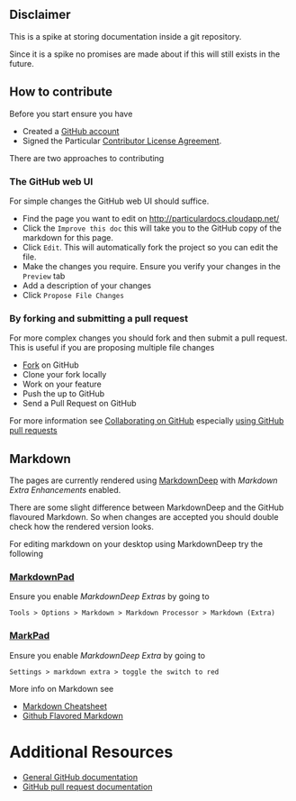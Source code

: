 ## Disclaimer

This is a spike at storing documentation inside a git repository.

Since it is a spike no promises are made about if this will still exists in the future. 

## How to contribute

Before you start ensure you have

 *  Created a [GitHub account](https://github.com/signup/free)
 *  Signed the Particular [Contributor License Agreement](http://www.particular.net/contributors-license-agreement-consent).

There are two approaches to contributing

### The GitHub web UI 

For simple changes the GitHub web UI should suffice.

 * Find the page you want to edit on http://particulardocs.cloudapp.net/
 * Click the `Improve this doc` this will take you to the GitHub copy of the markdown for this page.
 * Click `Edit`. This will automatically fork the project so you can edit the file.
 * Make the changes you require. Ensure you verify your changes in the `Preview` tab
 * Add a description of your changes
 * Click `Propose File Changes`

### By forking and submitting a pull request

For more complex changes you should fork and then submit a pull request. This is useful if you are proposing multiple file changes

 * [Fork](http://help.github.com/forking/) on GitHub
 * Clone your fork locally
 * Work on your feature
 * Push the up to GitHub
 * Send a Pull Request on GitHub

For more information see [Collaborating on GitHub](https://help.github.com/categories/63/articles) especially [using GitHub pull requests](https://help.github.com/articles/using-pull-requests) 

## Markdown

The pages are currently rendered using [MarkdownDeep](http://www.toptensoftware.com/markdowndeep/) with *Markdown Extra Enhancements* enabled. 

There are some slight difference between MarkdownDeep and the GitHub flavoured Markdown. So when changes are accepted you should double check how the rendered version looks.

For editing markdown on your desktop using MarkdownDeep try the following

### [MarkdownPad](http://markdownpad.com/)

Ensure you enable *MarkdownDeep Extras* by going to 

    Tools > Options > Markdown > Markdown Processor > Markdown (Extra)  

### [MarkPad](http://code52.org/DownmarkerWPF/) 

Ensure you enable *MarkdownDeep Extra* by going to 

    Settings > markdown extra > toggle the switch to red

More info on Markdown see
 
 * [Markdown Cheatsheet](https://github.com/adam-p/markdown-here/wiki/Markdown-Cheatsheet)
 * [Github Flavored Markdown](https://help.github.com/articles/github-flavored-markdown)

# Additional Resources

* [General GitHub documentation](http://help.github.com/)
* [GitHub pull request documentation](http://help.github.com/send-pull-requests/)

